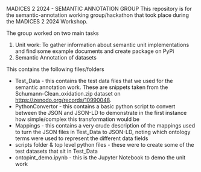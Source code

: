 MADICES 2 2024 - SEMANTIC ANNOTATION GROUP
This repository is for the semantic-annotation working group/hackathon that took place during the MADICES 2 2024 Workshop. 

The group worked on two main tasks
1. Unit work: To gather information about semantic unit implementations and find some example documents and create package on PyPi
2. Semantic Annotation of datasets

This contains the following files/folders
- Test_Data - this contains the test data files that we used for the semantic annotation work. These are snippets taken from the Schumann-Clean_oxidation.zip dataset on https://zenodo.org/records/10990048.
- PythonConvertor - this contains a basic python script to convert between the JSON and JSON-LD to demonstrate in the first instance how simple/complex this transformation would be
- Mappings - this contains a very crude description of the mappings used to turn the JSON files in Test_Data to JSON-LD, noting which ontology terms were used to represent the different data fields
- scripts folder & top level python files - these were to create some of the test datasets that sit in Test_Data 
- ontopint_demo.ipynb - this is the Jupyter Notebook to demo the unit work
